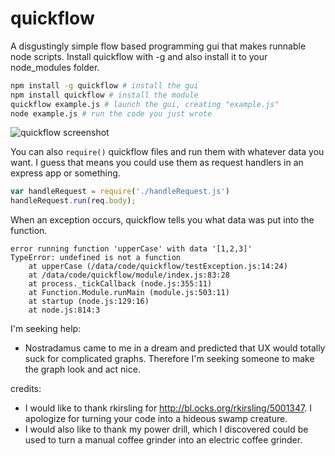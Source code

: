 # quickflow
A disgustingly simple flow based programming gui that makes runnable node scripts.  Install quickflow with -g and also install it to your node_modules folder.
```sh
npm install -g quickflow # install the gui
npm install quickflow # install the module
quickflow example.js # launch the gui, creating "example.js"
node example.js # run the code you just wrote
```
<img alt="quickflow screenshot" src="http://i.imgur.com/GbF8mdc.png">

You can also `require()` quickflow files and run them with whatever data you want.  I guess that means you could use them as request handlers in an express app or something.
```javascript
var handleRequest = require('./handleRequest.js')
handleRequest.run(req.body);
```

When an exception occurs, quickflow tells you what data was put into the function.
```
error running function 'upperCase' with data '[1,2,3]'
TypeError: undefined is not a function
    at upperCase (/data/code/quickflow/testException.js:14:24)
    at /data/code/quickflow/module/index.js:83:28
    at process._tickCallback (node.js:355:11)
    at Function.Module.runMain (module.js:503:11)
    at startup (node.js:129:16)
    at node.js:814:3
```

I'm seeking help:
* Nostradamus came to me in a dream and predicted that UX would totally suck for complicated graphs.  Therefore I'm seeking someone to make the graph look and act nice.

credits:
* I would like to thank rkirsling for http://bl.ocks.org/rkirsling/5001347.  I apologize for turning your code into a hideous swamp creature.
* I would also like to thank my power drill, which I discovered could be used to turn a manual coffee grinder into an electric coffee grinder.
